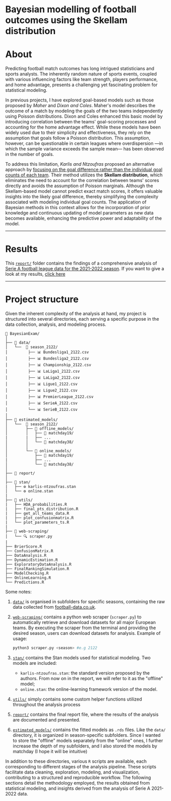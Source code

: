 # Bayesian modelling of football outcomes using the Skellam distribution

# About

Predicting football match outcomes has long intrigued statisticians and sports analysts. The inherently random nature of sports events, coupled with various influencing factors like team strength, players performance, and home advantage, presents a challenging yet fascinating problem for statistical modeling.

In previous projects, I have explored goal-based models such as those proposed by *Maher* and *Dixon and Coles*. Maher's model describes the outcome of a match by modeling the goals of the two teams independently using Poisson distributions. Dixon and Coles enhanced this basic model by introducing correlation between the teams' goal-scoring processes and accounting for the home advantage effect. While these models have been widely used due to their simplicity and effectiveness, they rely on the assumption that goals follow a Poisson distribution. This assumption, however, can be questionable in certain leagues where overdispersion —in which the sample variance exceeds the sample mean— has been observed in the number of goals.

To address this limitation, *Karlis and Ntzoufras* proposed an alternative approach by <u>focusing on the goal difference rather than the individual goal counts of each team</u>. Their method utilizes the **Skellam distribution**, which eliminates the need to account for the correlation between teams' scores directly and avoids the assumption of Poisson marginals. Although the Skellam-based model cannot predict exact match scores, it offers valuable insights into the likely goal difference, thereby simplifying the complexity associated with modeling individual goal counts. The application of Bayesian methods in this context allows for the incorporation of prior knowledge and continuous updating of model parameters as new data becomes available, enhancing the predictive power and adaptability of the model.

---

# Results

This [`report/`](report/) folder contains the findings of a comprehensive analysis of <u>Serie A football league data for the 2021-2022 season</u>. If you want to give a look at my results, [click here](https://giuliofantuzzi.github.io/BayesianExam/report/report.html)

---

# Project structure
Given the inherent complexity of the analysis at hand, my project is structured into several directories, each serving a specific purpose in the data collection, analysis, and modeling process.

```
📂 BayesianExam/
│ 
├── 📂 data/
│   └──  📂 season_2122/
│         ├── 📊 Bundesliga1_2122.csv
│         ├── 📊 Bundesliga2_2122.csv
│         ├── 📊 Championship_2122.csv
│         ├── 📊 LaLiga1_2122.csv
│         ├── 📊 LaLiga2_2122.csv
│         ├── 📊 Ligue1_2122.csv
│         ├── 📊 Ligue2_2122.csv
│         ├── 📊 PremierLeague_2122.csv
│         ├── 📊 SerieA_2122.csv
│         └── 📊 SerieB_2122.csv         
│ 
├── 📂 estimated_models/ 
│   └──  📂 season_2122/
│        ├── 📂 offline_models/
│        │   ├── 📂 matchday19/
|        |   ├── ...
│        │   └── 📂 matchday38/
│        │
│        └── 📂 online_models/
│            ├── 📂 matchday19/
|            ├── ...
│            └── 📂 matchday38/
│
├── 📂 report/ 
│
├── 📂 stan/ 
|   ├── ⚙️ karlis-ntzoufras.stan
│   └── ⚙️️️ online.stan
|
├── 📂 utils/ 
|   ├── HDA_probabilities.R
|   ├── final_pts_distribution.R
|   ├── get_all_teams_data.R
|   ├── plot_confusionmatrix.R
|   └── plot_parameters_ts.R
|
├── 📂 web-scraping/ 
│   └── 🔍 scraper.py
|
├── BrierScore.R
├── ConfusionMatrix.R
├── DataAnalysis.R
├── DynamicEstimation.R
├── ExploratoryDataAnalysis.R
├── FinalRankingSimulation.R
├── ModelChecking.R
├── OnlineLearning.R
└── Predictions.R
```

Some notes:

1. [`data/`](data/) is organised in subfolders for specific seasons, containing the raw data collected from [football-data.co.uk](https://www.football-data.co.uk). 

2. [`web-scraping/`](web-scraping/) contains a python web scraper (`scraper.py`) to automatically retrieve and download datasets for all major European teams. By executing the scraper from the terminal and providing the desired season, users can download datasets for analysis. Example of usage:
    ```bash
    python3 scraper.py <season> #e.g 2122
    ```


3. [`stan/`](stan/) contains the Stan models used for statistical modeling. Two models are included:
    - `karlis-ntzoufras.stan`: the standard version proposed by the authors. From now on in the report, we will refer to it as the "offline" model;
    - `online.stan`: the online-learning framework version of the model.
    
4. [`utils/`](utils/) simply contains some custom helper functions utilized throughout the analysis process

5.  [`report/`](report/) contains the final report file, where the results of the analysis are documented and presented.

6.  [`estimated_models/`](estimated_models/) contains the fitted models as `.rds` files. Like the `data/` directory, it is organized in season-specific subfolders. Since I wanted to store the "offline" models separately from the "online" ones, I further increase the depth of my subfolders, and I also stored the models by matchday (I hope it will be intuitive)

In addition to these directories, various `R` scripts are available, each corresponding to different stages of the analysis pipeline. These scripts facilitate data cleaning, exploration, modeling, and visualization, contributing to a structured and reproducible workflow. The following sections detail the methodology employed, the results obtained from statistical modeling, and insights derived from the analysis of Serie A 2021-2022 data.
